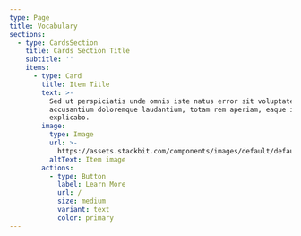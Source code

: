 ```yaml
---
type: Page
title: Vocabulary
sections:
  - type: CardsSection
    title: Cards Section Title
    subtitle: ''
    items:
      - type: Card
        title: Item Title
        text: >-
          Sed ut perspiciatis unde omnis iste natus error sit voluptatem
          accusantium doloremque laudantium, totam rem aperiam, eaque ipsa quae.
          explicabo.
        image:
          type: Image
          url: >-
            https://assets.stackbit.com/components/images/default/default-image.png
          altText: Item image
        actions:
          - type: Button
            label: Learn More
            url: /
            size: medium
            variant: text
            color: primary
---
```

